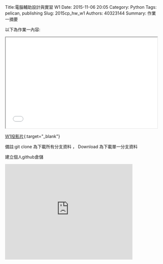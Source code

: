 Title:電腦輔助設計與實習  W1
Date: 2015-11-06 20:05
Category: Python
Tags: pelican, publishing
Slug: 2015cp_hw_w1
Authors: 40323144
Summary: 作業一摘要

以下為作業一內容:

<iframe src="40323144_cp_w1.html" width="500" height="300"></iframe>

[W1投影片](40323144_cp_w1.html){:target="_blank"}

備註:git clone 為下載所有分支資料 ， Download 為下載單一分支資料

建立個人github倉儲
<iframe width="420" height="315" src="https://www.youtube.com/embed/3CBYK--pwKU" frameborder="0" allowfullscreen></iframe>

